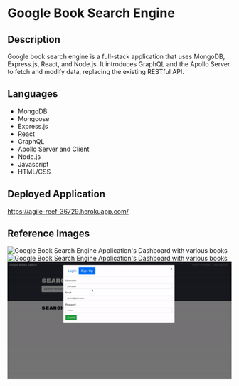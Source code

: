 # Google Book Search Engine

## Description
Google book search engine is a full-stack application that uses MongoDB, Express.js, React, and Node.js. It introduces GraphQL and the Apollo Server to fetch and modify data, replacing the existing RESTful API.

## Languages
* MongoDB
* Mongoose
* Express.js
* React
* GraphQL
* Apollo Server and Client
* Node.js
* Javascript
* HTML/CSS

## Deployed Application
https://agile-reef-36729.herokuapp.com/ 

## Reference Images
<img src="./reference/google-1.gif" alt="Google Book Search Engine Application's Dashboard with various books">
<img src="./reference/google-2.gif" alt="Google Book Search Engine Application's Dashboard with various books">
<img src="./reference/google-3.gif" alt="Google Book Search Engine Application's Dashboard with various books">